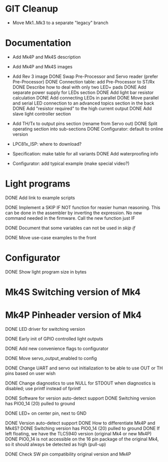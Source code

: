 
# GIT Cleanup

* Move Mk1..Mk3 to a separate "legacy" branch


# Documentation

* Add Mk4P and Mk4S description
* Add Mk4P and Mk4S images
* Add Rev 3 image
DONE Swap Pre-Processor and Servo reader (prefer Pre-Processor)
DONE Connection table: add Pre-Processor to ST/Rx
DONE Describe how to deal with only two LED+ pads
DONE Add separate power supply for LEDs section
DONE Add light bar resistor calculation
DONE Add connecting LEDs in parallel
DONE Move parallel and serial LED connection to an advanced topics section in the back
DONE Add "resistor required" to the high current output
DONE Add slave light controller section
* Add TH/Tx to output pins section (rename from Servo out)
DONE Split operating section into sub-sections
DONE Configurator: default to online version
* LPC81x_ISP: where to download?
* Specification: make table for all variants
DONE Add waterproofing info

* Configurator: add typical example (make special video?)

# Light programs

DONE Add link to example scripts

DONE Implement a SKIP IF NOT function for reasier human reasoning.
    This can be done in the assembler by inverting the expression.
    No new command needed in the firmware.
    Call the new function just IF

DONE Document that some variables can not be used in *skip if*

DONE Move use-case examples to the front


# Configurator

DONE Show light program size in bytes


# Mk4S Switching version of Mk4
# Mk4P Pinheader version of Mk4


DONE LED driver for switching version

DONE Early init of GPIO controlled light outputs

DONE Add new convenience flags to configurator

DONE Move servo_output_enabled to config

DONE Change UART and servo out initialization to be able to use OUT or TH pins based on user wish

DONE Change diagnostics to use NULL for STDOUT when diagnostics is disabled; use printf instead of fprintf

DONE Software for version auto-detect support
    DONE Switching version has PIO0_14 (20) pulled to ground

DONE  LED+ on center pin, next to GND

DONE Version auto-detect support
    DONE How to differentiate Mk4P and Mk4S?
        DONE Switching version has PIO0_14 (20) pulled to ground
        DONE If left floating, we have the TLC5940 version (original Mk4 or new Mk4P)
        DONE PIO0_14 is not accessible on the 16 pin package of the original Mk4, so it should always be detected as high (pull-up)

DONE Check SW pin compatibility original version and Mk4P
